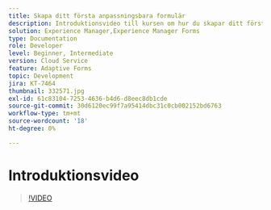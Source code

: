 ```yaml
---
title: Skapa ditt första anpassningsbara formulär
description: Introduktionsvideo till kursen om hur du skapar ditt första adaptiva formulär
solution: Experience Manager,Experience Manager Forms
type: Documentation
role: Developer
level: Beginner, Intermediate
version: Cloud Service
feature: Adaptive Forms
topic: Development
jira: KT-7464
thumbnail: 332571.jpg
exl-id: 61c83104-7253-4636-b4d6-d8eec8db1cde
source-git-commit: 30d6120ec99f7a95414dbc31c0cb002152bd6763
workflow-type: tm+mt
source-wordcount: '18'
ht-degree: 0%

---
```


# Introduktionsvideo


>[!VIDEO](https://video.tv.adobe.com/v/332571?quality=12&learn=on)
